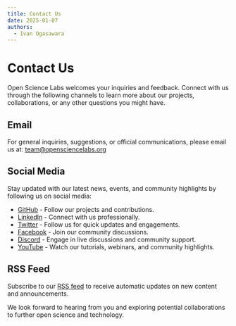 ```yaml
---
title: Contact Us
date: 2025-01-07
authors:
  - Ivan Ogasawara
---
```


# Contact Us

Open Science Labs welcomes your inquiries and feedback. Connect with us through
the following channels to learn more about our projects, collaborations, or any
other questions you might have.

## Email

For general inquiries, suggestions, or official communications, please email us
at: [team@opensciencelabs.org](mailto:team@opensciencelabs.org)

## Social Media

Stay updated with our latest news, events, and community highlights by following
us on social media:

- [GitHub](https://github.com/OpenScienceLabs) - Follow our projects and
  contributions.
- [LinkedIn](/linkedin) - Connect with us professionally.
- [Twitter](https://twitter.com/opensciencelabs) - Follow us for quick updates
  and engagements.
- [Facebook](/facebook) - Join our community discussions.
- [Discord](/discord) - Engage in live discussions and community support.
- [YouTube](/youtube) - Watch our tutorials, webinars, and community highlights.

## RSS Feed

Subscribe to our [RSS feed](/feed_rss_created.xml) to receive automatic updates
on new content and announcements.

We look forward to hearing from you and exploring potential collaborations to
further open science and technology.
